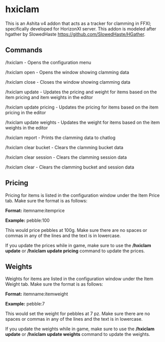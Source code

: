 # hxiclam
This is an Ashita v4 addon that acts as a tracker for clamming in FFXI; specifically developed for HorizonXI server. This addon is modeled after hgather by SlowedHaste https://github.com/SlowedHaste/HGather.


## Commands
/hxiclam - Opens the configuration menu

/hxiclam open - Opens the window showing clamming data

/hxiclam close - Closes the window showing clamming data

/hxiclam update - Updates the pricing and weight for items based on the item pricing and item weights in the editor

/hxiclam update pricing - Updates the pricing for items based on the item pricing in the editor

/hxiclam update weights - Updates the weight for items based on the item weights in the editor

/hxiclam report - Prints the clamming data to chatlog

/hxiclam clear bucket - Clears the clamming bucket data

/hxiclam clear session - Clears the clamming session data

/hxiclam clear - Clears the clamming bucket and session data

## Pricing
Pricing for items is listed in the configuration window under the Item Price tab. Make sure the format is as follows:

**Format:** itemname:itemprice

**Example:** pebble:100

This would price pebbles at 100g.  Make sure there are no spaces or commas in any of the lines and the text is in lowercase.

If you update the prices while in game, make sure to use the **/hxiclam update** or **/hxiclam update pricing** command to update the prices.

## Weights
Weights for items are listed in the configuration window under the Item Weight tab. Make sure the format is as follows:

**Format:** itemname:itemweight

**Example:** pebble:7

This would set the weight for pebbles at 7 pz. Make sure there are no spaces or commas in any of the lines and the text is in lowercase.

If you update the weights while in game, make sure to use the **/hxiclam update** or **/hxiclam update weights** command to update the weights.